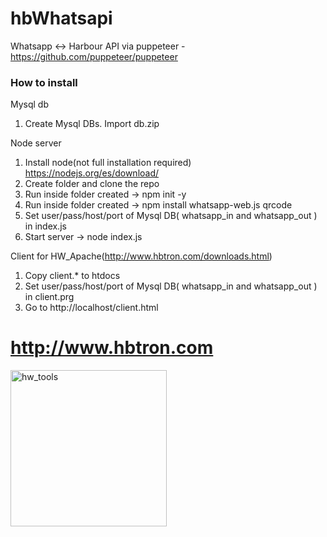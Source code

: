 # hbWhatsapi
Whatsapp <-> Harbour API via puppeteer - https://github.com/puppeteer/puppeteer


### How to install

Mysql db
1) Create Mysql DBs. Import db.zip

Node server 

1) Install node(not full installation required) https://nodejs.org/es/download/
2) Create folder and clone the repo
3) Run inside folder created -> npm init -y 
4) Run inside folder created -> npm install whatsapp-web.js qrcode
5) Set user/pass/host/port of Mysql DB( whatsapp_in and whatsapp_out ) in index.js
6) Start server -> node index.js

Client for HW_Apache(http://www.hbtron.com/downloads.html)

1) Copy client.* to htdocs
2) Set user/pass/host/port of Mysql DB( whatsapp_in and whatsapp_out ) in client.prg
3) Go to http://localhost/client.html

# http://www.hbtron.com
<img src="http://www.hbtron.com/hwtools512.png" width="250" title="hw_tools">
